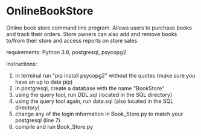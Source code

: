 # OnlineBookStore
Online book store command line program. Allows users to purchase books and track their orders. Store owners can also add and remove books to/from their store and access reports on store sales.

requirements: Python 3.8, postgresql, psycopg2

instructions:
1. in terminal run "pip install psycopg2" without the quotes (make sure you have an up to date pip)
2. in postgresql, create a database with the name "BookStore" 
3. using the query tool, run DDL.sql (located in the SQL directory)
4. using the query tool again, run data.sql (also located in the SQL directory)
5. change any of the login information in Book_Store.py to match your postgresql (line 7)
6. compile and run Book_Store.py


